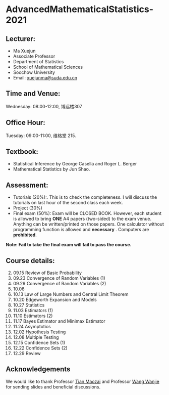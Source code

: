 # AdvancedMathematicalStatistics-2021
## Lecturer: 
- Ma Xuejun 
- Associate Professor
- Department of Statistics
- School of Mathematical Sciences
- Soochow University
- Email: xuejunma@suda.edu.cn
##   Time and Venue: 
 Wednesday: 08:00-12:00,  博远楼307
## Office Hour: 
 Tuesday: 09:00-11:00, 维格堂 215.
## Textbook:
- Statistical Inference by George Casella and Roger L. Berger
- Mathematical Statistics by Jun Shao.
## Assessment:
- Tutorials (20%):. This is to check the completeness. I will discuss the tutorials on
last hour of the second class each week.
- Project (30%)
- Final exam (50\%):  Exam will be CLOSED BOOK. However, each student is
allowed to bring **ONE** A4 papers (two-sided) to the exam venue. Anything can be
written/printed on those papers. One calculator without programming function
is allowed and **necessary** . Computers are **prohibited**.

**Note: Fail to take the final exam will fail to pass the course.**

## Course details:
2. 09.15  Review of Basic Probability
3. 09.23  Convergence of Random Variables (1)
4. 09.29  Convergence of Random Variables (2)
5. 10.06  
6. 10.13 Law of Large Numbers and Central Limit Theorem
7. 10.20  Edgeworth Expansion and  Models
8. 10.27  Statistics
9. 11.03  Estimators (1)
10. 11.10  Estimators (2)
11. 11.17 Bayes Estimator and Minimax Estimator
12. 11.24  Asymptotics
13. 12.02  Hypothesis Testing
14. 12.08  Multiple Testing
15. 12.15  Confidence Sets (1)
16. 12.22  Confidence Sets (2)
17. 12.29  Review

## Acknowledgements
We would like to thank Professor [Tian Maozai](http://stat.ruc.edu.cn/teacher_more.php?id=54&cid=25) and Professor [Wang Wanjie](http://blog.nus.edu.sg/staww/) for sending slides and  beneficial discussions.
